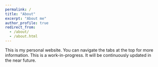 ```yaml
---
permalink: /
title: "About"
excerpt: "About me"
author_profile: true
redirect_from: 
  - /about/
  - /about.html
---
```


This is my personal website. You can navigate the tabs at the top for more information. This is a work-in-progress. It will be continuously updated in the near future.
